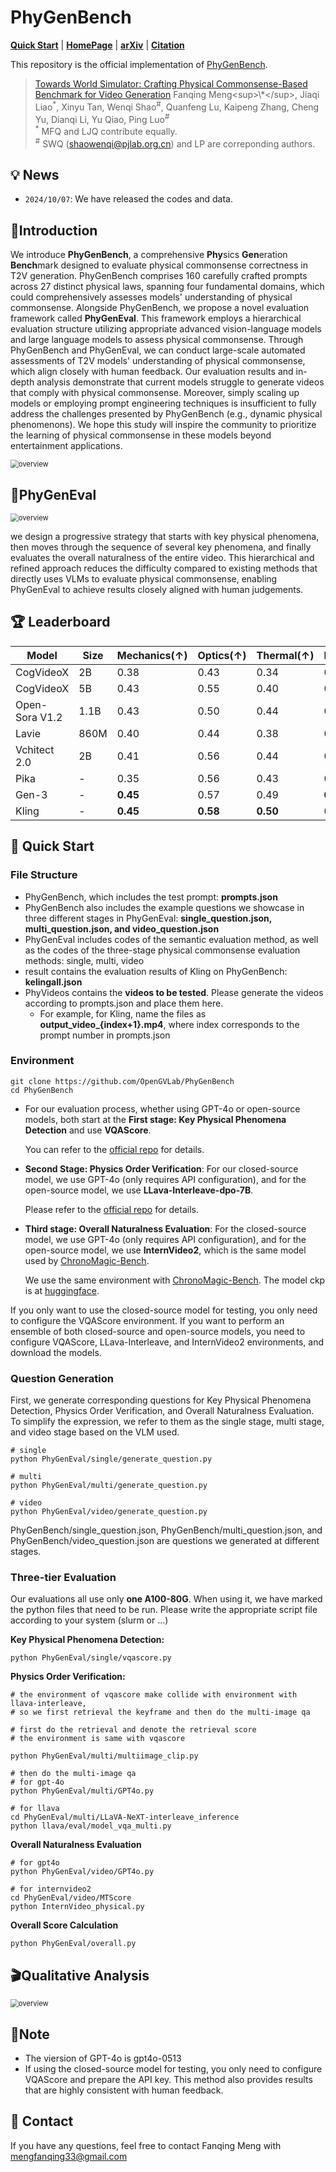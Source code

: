 # PhyGenBench

<p align="left">
  <a href="#🚀-quick-start"><b>Quick Start</b></a> |
  <a href="https://mmiu-bench.github.io/"><b>HomePage</b></a> |
  <a href="https://arxiv.org/abs/2408.02718"><b>arXiv</b></a> |
</a> 
  <a href="#🖊️-citation"><b>Citation</b></a> <br>
</p>

This repository is the official implementation of [PhyGenBench]([https://arxiv.org/abs/2408.02718](https://github.com/OpenGVLab/PhyGenBench)). 

> [Towards World Simulator: Crafting Physical Commonsense-Based Benchmark for Video Generation]([https://arxiv.org/abs/2408.02718](https://github.com/OpenGVLab/PhyGenBench))  
> Fanqing Meng<sup>\*</sup>, Jiaqi Liao<sup>\*</sup>, Xinyu Tan, Wenqi Shao<sup>\#</sup>, Quanfeng Lu, Kaipeng Zhang, Cheng Yu, Dianqi Li, Yu Qiao, Ping Luo<sup>\#</sup>  
> <sup>\*</sup> MFQ and LJQ contribute equally.  
> <sup>\#</sup> SWQ (shaowenqi@pjlab.org.cn) and LP are correponding authors. 

## 💡 News

- `2024/10/07`: We have released the codes and data. 



## 🎩Introduction 

We introduce **PhyGenBench**, a comprehensive **Phy**sics **Gen**eration **Bench**mark designed to evaluate physical commonsense correctness in T2V generation. PhyGenBench comprises 160 carefully crafted prompts across 27 distinct physical laws, spanning four fundamental domains, which could comprehensively assesses models' understanding of physical commonsense. Alongside PhyGenBench, we propose a novel evaluation framework called **PhyGenEval**. This framework employs a hierarchical evaluation structure utilizing appropriate advanced vision-language models and large language models to assess physical commonsense. Through PhyGenBench and PhyGenEval, we can conduct large-scale automated assessments of T2V models' understanding of physical commonsense, which align closely with human feedback. Our evaluation results and in-depth analysis demonstrate that current models struggle to generate videos that comply with physical commonsense. Moreover, simply scaling up models or employing prompt engineering techniques is insufficient to fully address the challenges presented by PhyGenBench (e.g., dynamic physical phenomenons). We hope this study will inspire the community to prioritize the learning of physical commonsense in these models beyond entertainment applications.

<img src="static/overview.png" alt="overview" style="zoom:80%;" />



## 📖PhyGenEval

<img src="static/phyeval.png" alt="overview" style="zoom:80%;" />

we design a progressive strategy that starts with key physical phenomena, then moves through the sequence of several key phenomena, and finally evaluates the overall naturalness of the entire video. This hierarchical and refined approach reduces the difficulty compared to existing methods that directly uses VLMs to evaluate physical commonsense, enabling PhyGenEval to achieve results closely aligned with human judgements.



## 🏆 Leaderboard



| Model            | Size  | Mechanics(↑) | Optics(↑) | Thermal(↑) | Material(↑) | Average(↑) | Human(↑) |
|------------------|-------|--------------|-----------|------------|-------------|------------|----------|
| CogVideoX        | 2B    | 0.38         | 0.43      | 0.34       | 0.39        | 0.37       | 0.31     |
| CogVideoX        | 5B    | 0.43         | 0.55      | 0.40       | 0.42        | 0.45       | 0.37     |
| Open-Sora V1.2   | 1.1B  | 0.43         | 0.50      | 0.44       | 0.37        | 0.44       | 0.35     |
| Lavie            | 860M  | 0.40         | 0.44      | 0.38       | 0.32        | 0.36       | 0.30     |
| Vchitect 2.0     | 2B    | 0.41         | 0.56      | 0.44       | 0.37        | 0.45       | 0.36     |
| Pika             | -     | 0.35         | 0.56      | 0.43       | 0.39        | 0.44       | 0.36     |
| Gen-3            | -     | **0.45**         | 0.57      | 0.49       | **0.51**        | **0.51**       | **0.48**     |
| Kling            | -     | **0.45**         | **0.58**      |**0.50**       | 0.40        | 0.49       | 0.44     |





## 🚀 Quick Start

### File Structure
- PhyGenBench, which includes the test prompt: **prompts.json**
- PhyGenBench also includes the example questions we showcase in three different stages in PhyGenEval: **single_question.json, multi_question.json, and video_question.json**
- PhyGenEval includes codes of the semantic evaluation method, as well as the codes of the three-stage physical commonsense evaluation methods: single, multi, video
- result contains the evaluation results of Kling on PhyGenBench: **kelingall.json**
- PhyVideos contains the **videos to be tested**. Please generate the videos according to prompts.json and place them here.
	- For example, for Kling, name the files as **output_video_{index+1}.mp4**, where index corresponds to the prompt number in prompts.json

### Environment

```
git clone https://github.com/OpenGVLab/PhyGenBench
cd PhyGenBench
```



- For our evaluation process, whether using GPT-4o or open-source models, both start at the **First stage: Key Physical Phenomena Detection** and use **VQAScore**.

	You can refer to the [official repo](https://github.com/linzhiqiu/t2v_metrics) for details.

- **Second Stage: Physics Order Verification**: For our closed-source model, we use GPT-4o (only requires API configuration), and for the open-source model, we use **LLava-Interleave-dpo-7B**.

	Please refer to the [official repo](https://github.com/LLaVA-VL/LLaVA-NeXT) for details.

- **Third stage: Overall Naturalness Evaluation**: For the closed-source model, we use GPT-4o (only requires API configuration), and for the open-source model, we use **InternVideo2**, which is the same model used by [ChronoMagic-Bench](https://github.com/PKU-YuanGroup/ChronoMagic-Bench).

	We use the same environment with [ChronoMagic-Bench](https://github.com/PKU-YuanGroup/ChronoMagic-Bench). The model ckp is at [huggingface](https://huggingface.co/OpenGVLab/InternVideo2-Stage2_1B-224p-f4).


If you only want to use the closed-source model for testing, you only need to configure the VQAScore environment. If you want to perform an ensemble of both closed-source and open-source models, you need to configure VQAScore, LLava-Interleave, and InternVideo2 environments, and download the models.




### Question Generation

First, we generate corresponding questions for Key Physical Phenomena Detection, Physics Order Verification, and Overall Naturalness Evaluation. To simplify the expression, we refer to them as the single stage, multi stage, and video stage based on the VLM used.

```
# single
python PhyGenEval/single/generate_question.py

# multi
python PhyGenEval/multi/generate_question.py

# video
python PhyGenEval/video/generate_question.py
```

PhyGenBench/single_question.json, PhyGenBench/multi_question.json, and PhyGenBench/video_question.json are questions we generated at different stages.



### Three-tier Evaluation

Our evaluations all use only **one A100-80G**. When using it, we have marked the python files that need to be run. Please write the appropriate script file according to your system (slurm or ...)

**Key Physical Phenomena Detection:**

```
python PhyGenEval/single/vqascore.py
```

**Physics Order Verification:**

```
# the environment of vqascore make collide with environment with llava-interleave,
# so we first retrieval the keyframe and then do the multi-image qa

# first do the retrieval and denote the retrieval score
# the environment is same with vqascore

python PhyGenEval/multi/multiimage_clip.py

# then do the multi-image qa
# for gpt-4o
python PhyGenEval/multi/GPT4o.py

# for llava
cd PhyGenEval/multi/LLaVA-NeXT-interleave_inference
python llava/eval/model_vqa_multi.py
```

**Overall Naturalness Evaluation**

```
# for gpt4o
python PhyGenEval/video/GPT4o.py

# for internvideo2
cd PhyGenEval/video/MTScore
python InternVideo_physical.py
```

**Overall Score Calculation**

```
python PhyGenEval/overall.py
```



## 🎬Qualitative Analysis

<img src="static/qualitative.png" alt="overview" style="zoom:80%;" />


## 📒Note
- The viersion of GPT-4o is gpt4o-0513
- If using the closed-source model for testing, you only need to configure VQAScore and prepare the API key. This method also provides results that are highly consistent with human feedback.

## 📧 Contact
If you have any questions, feel free to contact Fanqing Meng with mengfanqing33@gmail.com






